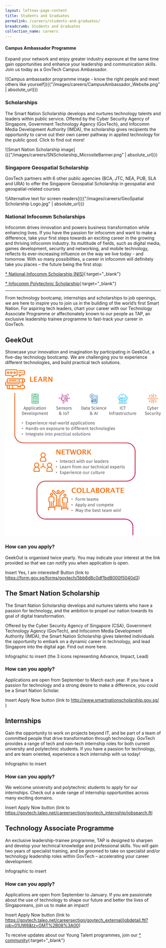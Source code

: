 ```yaml
---
layout: leftnav-page-content
title: Students and Graduates
permalink: /careers/students-and-graduates/
breadcrumb: Students and Graduates
collection_name: careers
---
```




#### **Campus Ambassador Programme**
Expand your network and enjoy greater industry exposure at the same time gain opportunities and enhance your leadership and communication skills. Join us today as a GovTech Campus Ambassador.

![Campus ambassador programme image - know the right people and meet others like yourself]({{"/images/careers/CampusAmbassador_Website.png" | absolute_url}})

### **Scholarships**
The Smart Nation Scholarship develops and nurtures technology talents and leaders within public service. Offered by the Cyber Security Agency of Singapore, Government Technology Agency (GovTech), and Infocomm Media Development Authority (IMDA), the scholarship gives recipients the opportunity to carve out their own career pathway in applied technology for the public good. Click to find out more!

![Smart Nation Scholarship image]({{"/images/careers/SNScholarship_MicrositeBanner.png" | absolute_url}})

### **Singapore Geospatial Scholarship**
GovTech partners with 6 other public agencies (BCA, JTC, NEA, PUB, SLA and URA) to offer the Singapore Geospatial Scholarship in geospatial and geospatial-related courses

![Alternative text for screen readers]({{"/images/careers/GeoSpatial Scholarship Logo.jpg" | absolute_url}})

### **National Infocomm Scholarships**
Infocomm drives innovation and powers business transformation while enhancing lives. If you have the passion for infocomm and want to make a difference, take your first steps towards an exciting career in the growing and thriving infocomm industry. Its multitude of fields, such as digital media, games development, security and networking, and mobile technology, reflects its ever-increasing influence on the way we live today - and tomorrow. With so many possibilities, a career in infocomm will definitely take you places – the future being the first stop:

[* National Infocomm Scholarship (NIS)](https://portal.imda.gov.sg/Sub/Talent/Student-Programmes/Scholarship-and-Internships/NIS){:target="_blank"}

[* Infocomm Polytechnic Scholarship](https://portal.imda.gov.sg/Sub/Talent/Student-Programmes/Scholarship-and-Internships/NIS){:target="_blank"}

---------------------------------------------
From technology bootcamp, internships and scholarships to job openings, we are here to inspire you to join us in the building of the world’s first Smart Nation.  For aspiring tech leaders, chart your career with our Technology Associate Programme or affectionately known to our people as TAP, an exclusive leadership trainee programme to fast-track your career in GovTech.

## **GeekOut**
Showcase your innovation and imagination by participating in GeekOut, a five-day technology bootcamp. We are challenging you to experience different technologies, and build practical tech solutions. 

![Alternative text for screen readers](/images/careers/GeekOut_Infographic.png) 

### **How can you apply?**
GeekOut is organised twice yearly. You may indicate your interest at the link provided so that we can notify you when application is open. 

Insert Yes, I am interested! Button (link to https://form.gov.sg/forms/govtech/5bb6d8c0df1bd8000f5040d3)

## **The Smart Nation Scholarship**
The Smart Nation Scholarship develops and nurtures talents who have a passion for technology, and the ambition to propel our nation towards its goal of digital transformation.

Offered by the Cyber Security Agency of Singapore (CSA), Government Technology Agency (GovTech), and Infocomm Media Development Authority (IMDA), the Smart Nation Scholarship gives talented individuals the opportunity to embark on a dynamic career in technology, and lead Singapore into the digital age. Find out more here.

Infographic to insert (the 3 icons representing Advance, Impact, Lead)

### **How can you apply?**
Applications are open from September to March each year. If you have a passion for technology and a strong desire to make a difference, you could be a Smart Nation Scholar.

Insert Apply Now button (link to http://www.smartnationscholarship.gov.sg/ )

## **Internships**
Gain the opportunity to work on projects beyond IT, and be part of a team of committed people that drive transformation through technology. GovTech provides a range of tech and non-tech internship roles for both current university and polytechnic students. If you have a passion for technology, and are team oriented, experience a tech internship with us today!

Infographic to insert  

### **How can you apply?**
We welcome university and polytechnic students to apply for our internships. Check out a wide range of internship opportunities across many exciting domains. 

Insert Apply Now button (link to https://govtech.taleo.net/careersection/govtech_internship/jobsearch.ftl

## **Technology Associate Programme**
An exclusive leadership-trainee programme, TAP is designed to sharpen and develop your technical knowledge and professional skills. You will gain two years of specialist training, and be groomed to take on specialist and/or technology leadership roles within GovTech – accelerating your career development. 

Infographic to insert  

### **How can you apply?**
Applications are open from September to January. If you are passionate about the use of technology to shape our future and better the lives of Singaporeans, join us to make an impact!

Insert Apply Now button (link to https://govtech.taleo.net/careersection/govtech_external/jobdetail.ftl?job=01UW6&tz=GMT%2B08%3A00)

To receive updates about our Young Talent programmes, join our [* community](https://form.gov.sg/forms/govtech/5bb6d8c0df1bd8000f5040d3){:target="_blank"}
